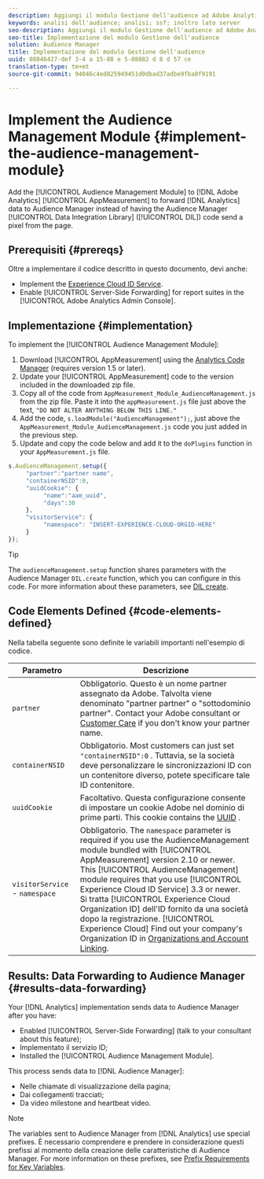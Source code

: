 ```yaml
---
description: Aggiungi il modulo Gestione dell'audience ad Adobe Analytics appmeasurement per inoltrare i dati Analytics ad Audience Manager invece di fare in modo che il codice DIL (Audience Manager Data Integration Library) invii un pixel dalla pagina.
keywords: analisi dell'audience; analisi; ssf; inoltro lato server
seo-description: Aggiungi il modulo Gestione dell'audience ad Adobe Analytics appmeasurement per inoltrare i dati Analytics ad Audience Manager invece di fare in modo che il codice DIL (Audience Manager Data Integration Library) invii un pixel dalla pagina.
seo-title: Implementazione del modulo Gestione dell'audience
solution: Audience Manager
title: Implementazione del modulo Gestione dell'audience
uuid: 08846427-def 3-4 a 15-88 e 5-08882 d 8 d 57 ce
translation-type: tm+mt
source-git-commit: 94046c4ed825949451d0dbad37adbe9fba0f9191

---
```



# Implement the Audience Management Module {#implement-the-audience-management-module}

Add the [!UICONTROL Audience Management Module] to [!DNL Adobe Analytics] [!UICONTROL AppMeasurement] to forward [!DNL Analytics] data to Audience Manager instead of having the Audience Manager [!UICONTROL Data Integration Library] ([!UICONTROL DIL]) code send a pixel from the page.

## Prerequisiti {#prereqs}

Oltre a implementare il codice descritto in questo documento, devi anche:

* Implement the [Experience Cloud ID Service](https://marketing.adobe.com/resources/help/en_US/mcvid/).
* Enable [!UICONTROL Server-Side Forwarding] for report suites in the [!UICONTROL Adobe Analytics Admin Console].

## Implementazione {#implementation}

To implement the [!UICONTROL Audience Management Module]:

1. Download [!UICONTROL AppMeasurement] using the [Analytics Code Manager](https://marketing.adobe.com/resources/help/en_US/reference/code_manager_admin.html) (requires version 1.5 or later).
1. Update your [!UICONTROL AppMeasurement] code to the version included in the downloaded zip file.
1. Copy all of the code from `AppMeasurement_Module_AudienceManagement.js` from the zip file. Paste it into the `appMeasurement.js` file just above the text, `"DO NOT ALTER ANYTHING BELOW THIS LINE."`
1. Add the code, `s.loadModule("AudienceManagement");`, just above the `AppMeasurement_Module_AudienceManagement.js` code you just added in the previous step.
1. Update and copy the code below and add it to the `doPlugins` function in your `AppMeasurement.js` file.

```js
s.AudienceManagement.setup({ 
     "partner":"partner name", 
     "containerNSID":0, 
     "uuidCookie": { 
          "name":"aam_uuid", 
          "days":30
     },
     "visitorService": {
          "namespace": "INSERT-EXPERIENCE-CLOUD-ORGID-HERE" 
     } 
});
```

>[!TIP]
>
>The `audienceManagement.setup` function shares parameters with the Audience Manager `DIL.create` function, which you can configure in this code. For more information about these parameters, see [DIL create](../../dil/dil-class-overview/dil-create.md#dil-create).

## Code Elements Defined {#code-elements-defined}

Nella tabella seguente sono definite le variabili importanti nell'esempio di codice.

| Parametro | Descrizione |
|--- |--- |
| `partner` | Obbligatorio. Questo è un nome partner assegnato da Adobe. Talvolta viene denominato "partner partner" o "sottodominio partner". Contact your Adobe consultant or [Customer Care](https://helpx.adobe.com/marketing-cloud/contact-support.html) if you don't know your partner name. |
| `containerNSID` | Obbligatorio. Most customers can just set  `"containerNSID":0` . Tuttavia, se la società deve personalizzare le sincronizzazioni ID con un contenitore diverso, potete specificare tale ID contenitore. |
| `uuidCookie` | Facoltativo. Questa configurazione consente di impostare un cookie Adobe nel dominio di prime parti. This cookie contains the [UUID](../../reference/ids-in-aam.md) . |
| `visitorService` - `namespace` | Obbligatorio. The `namespace` parameter is required if you use the AudienceManagement module bundled with [!UICONTROL AppMeasurement] version 2.10 or newer. This [!UICONTROL AudienceManagement] module requires that you use [!UICONTROL Experience Cloud ID Service] 3.3 or newer. <br>Si tratta [!UICONTROL Experience Cloud Organization ID] dell'ID fornito da una società dopo la registrazione. [!UICONTROL Experience Cloud] Find out your company's Organization ID in [Organizations and Account Linking](https://marketing.adobe.com/resources/help/en_US/mcloud/organizations.html). |

## Results: Data Forwarding to Audience Manager {#results-data-forwarding}

Your [!DNL Analytics] implementation sends data to Audience Manager after you have:

* Enabled [!UICONTROL Server-Side Forwarding] (talk to your consultant about this feature);
* Implementato il servizio ID;
* Installed the [!UICONTROL Audience Management Module].

This process sends data to [!DNL Audience Manager]:

* Nelle chiamate di visualizzazione della pagina;
* Dai collegamenti tracciati;
* Da video milestone and heartbeat video.

>[!NOTE]
>
>The variables sent to Audience Manager from [!DNL Analytics] use special prefixes. È necessario comprendere e prendere in considerazione questi prefissi al momento della creazione delle caratteristiche di Audience Manager. For more information on these prefixes, see [Prefix Requirements for Key Variables](../../features/traits/trait-variable-prefixes.md).
